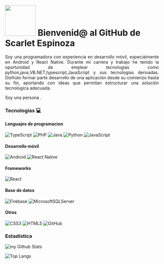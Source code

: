 #  <img src="https://media.giphy.com/media/HQHwvSBSy7s0AXOlWt/giphy.gif" width="100"/> Bienvenid@ al GitHub de Scarlet Espinoza

<p align="justify"> Soy una programadora con experiencia en desarrollo móvil, especialmente en Android y React Native. Durante mi carrera y trabajo he tenido la oportunidad de emplear tecnologías como python,java,VB.NET,typescript,JavaScript y sus tecnologías derivadas. Disfruto formar parte desarrollo de una aplicación desde su comienzo hasta su fin, aportando con ideas que permitan estructurar una solución tecnologíca adecuada. </p>

<p align="justify"> Soy una persona . </p>

### Tecnologías 💻 

#### Lenguajes de programacion

![TypeScript](https://img.shields.io/badge/typescript-%23007ACC.svg?style=for-the-badge&logo=typescript&logoColor=white)
![PHP](https://img.shields.io/badge/php-%23777BB4.svg?style=for-the-badge&logo=php&logoColor=white)
![Java](https://img.shields.io/badge/java-%23ED8B00.svg?style=for-the-badge&logo=openjdk&logoColor=white)
![Python](https://img.shields.io/badge/python-3670A0?style=for-the-badge&logo=python&logoColor=ffdd54)
![JavaScript](https://img.shields.io/badge/javascript-%23323330.svg?style=for-the-badge&logo=javascript&logoColor=%23F7DF1E)

#### Desarrollo móvil

![Android](https://img.shields.io/badge/Android-3DDC84?style=for-the-badge&logo=android&logoColor=white)
![React Native](https://img.shields.io/badge/react_native-%2320232a.svg?style=for-the-badge&logo=react&logoColor=%2361DAFB)
  
#### Frameworks

![React](https://img.shields.io/badge/react-%2320232a.svg?style=for-the-badge&logo=react&logoColor=%2361DAFB)

#### Base de datos

![Firebase](https://img.shields.io/badge/firebase-a08021?style=for-the-badge&logo=firebase&logoColor=ffcd34)
![MicrosoftSQLServer](https://img.shields.io/badge/Microsoft%20SQL%20Server-CC2927?style=for-the-badge&logo=microsoft%20sql%20server&logoColor=white)


#### Otros

![CSS3](https://img.shields.io/badge/css3-%231572B6.svg?style=for-the-badge&logo=css3&logoColor=white)
![HTML5](https://img.shields.io/badge/html5-%23E34F26.svg?style=for-the-badge&logo=html5&logoColor=white)
![GitHub](https://img.shields.io/badge/github-%23121011.svg?style=for-the-badge&logo=github&logoColor=white)
  
### Estadística   

<img align="center" src="https://github-readme-stats.vercel.app/api?username=scarletespinozaMoreno&include_all_commits=true&count_private=true&show_icons=true&line_height=20&title_color=2B5BBD&icon_color=1124BB&text_color=A1A1A1&bg_color=0,000000,130F40" alt="my Github Stats"/>

![Top Langs](https://github-readme-stats.vercel.app/api/top-langs/?username=scarletespinozaMoreno&layout=compact)